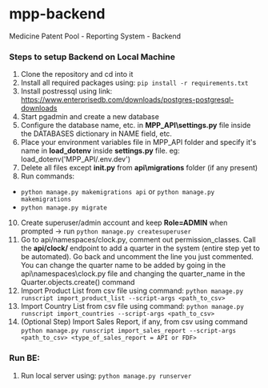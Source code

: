 # mpp-backend
Medicine Patent Pool - Reporting System - Backend

### Steps to setup Backend on Local Machine
1. Clone the repository and cd into it
2. Install all required packages using: `pip install -r requirements.txt`
3. Install postressql using link: https://www.enterprisedb.com/downloads/postgres-postgresql-downloads
4. Start pgadmin and create a new database
6. Configure the database name, etc. in **MPP_API\settings.py** file inside the DATABASES dictionary in NAME field, etc.
7. Place your environment variables file in MPP_API folder and specify it's name in **load_dotenv** inside **settings.py** file. eg: load_dotenv('MPP_API/.env.dev')
8. Delete all files except **__init__.py** from **api\migrations** folder (if any present) 
9. Run commands: 
- `python manage.py makemigrations api` or `python manage.py makemigrations`
- `python manage.py migrate`
10. Create superuser/admin account and keep **Role=ADMIN** when prompted -> run `python manage.py createsuperuser`
11. Go to api/namespaces/clock.py, comment out permission_classes. Call the **api/clock/** endpoint to add a quarter in the system (entire step yet to be automated). Go back and uncomment the line you just commented. You can change the quarter name to be added by going in the api\namespaces\clock.py file and changing the quarter_name in the Quarter.objects.create() command
12. Import Product List from csv file using command: `python manage.py runscript import_product_list --script-args <path_to_csv>`
13. Import Country List from csv file using command: `python manage.py runscript import_countries --script-args <path_to_csv>`
14. (Optional Step) Import Sales Report, if any, from csv using command `python manage.py runscript import_sales_report --script-args <path_to_csv> <type_of_sales_report = API or FDF>`

### Run BE:
1. Run local server using: `python manage.py runserver`
